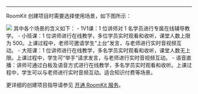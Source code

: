 <Title>RoomKit 创建项目时要选择的各个使用场景有什么区别？</Title>


---

RoomKit 创建项目时需要选择使用场景，如下图所示：
<Frame width="512" height="auto" caption=""><img src="https://doc-media.zego.im/sdk-doc/Pics/RoomKit/AllPlatform/subscribe/5.png" /></Frame>
其中各个场景的含义如下：
- 1V1课：1 位讲师对 1 名学员进行专属在线辅导教学。
- 小班课：1 位讲师进行在线教学，多位学员实时观看和收听，课堂人数上限为 500。上课过程中，老师可邀请学生“上台”发言，与老师进行实时音视频互动。
- 大班课：1 位讲师进行在线教学，多名学员实时观看和收听，课堂人数无上限。上课过程中，学生可“举手”请求发言，与老师进行实时音视频互动。
- 语音直播：讲师可通过白板及语音方式进行在线教学，多名学员实时观看和收听。上课过程中，学生可以与老师进行实时音频互动。适合知识付费等场景。

更详细的创建项目指导请参见 [开通 RoomKit 服务](https://doc-zh.zego.im/article/12850)。
